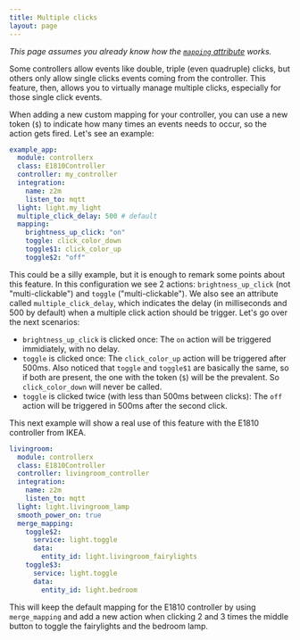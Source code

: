 ```yaml
---
title: Multiple clicks
layout: page
---
```


_This page assumes you already know how the [`mapping` attribute](custom-controllers) works._

Some controllers allow events like double, triple (even quadruple) clicks, but others only allow single clicks events coming from the controller. This feature, then, allows you to virtually manage multiple clicks, especially for those single click events.

When adding a new custom mapping for your controller, you can use a new token (`$`) to indicate how many times an events needs to occur, so the action gets fired. Let's see an example:

```yaml
example_app:
  module: controllerx
  class: E1810Controller
  controller: my_controller
  integration:
    name: z2m
    listen_to: mqtt
  light: light.my_light
  multiple_click_delay: 500 # default
  mapping:
    brightness_up_click: "on"
    toggle: click_color_down
    toggle$1: click_color_up
    toggle$2: "off"
```

This could be a silly example, but it is enough to remark some points about this feature. In this configuration we see 2 actions: `brightness_up_click` (not "multi-clickable") and `toggle` ("multi-clickable"). We also see an attribute called `multiple_click_delay`, which indicates the delay (in milliseconds and 500 by default) when a multiple click action should be trigger. Let's go over the next scenarios:

- `brightness_up_click` is clicked once: The `on` action will be triggered immidiately, with no delay.
- `toggle` is clicked once: The `click_color_up` action will be triggered after 500ms. Also noticed that `toggle` and `toggle$1` are basically the same, so if both are present, the one with the token (`$`) will be the prevalent. So `click_color_down` will never be called.
- `toggle` is clicked twice (with less than 500ms between clicks): The `off` action will be triggered in 500ms after the second click.

This next example will show a real use of this feature with the E1810 controller from IKEA.

```yaml
livingroom:
  module: controllerx
  class: E1810Controller
  controller: livingroom_controller
  integration:
    name: z2m
    listen_to: mqtt
  light: light.livingroom_lamp
  smooth_power_on: true
  merge_mapping:
    toggle$2:
      service: light.toggle
      data:
        entity_id: light.livingroom_fairylights
    toggle$3:
      service: light.toggle
      data:
        entity_id: light.bedroom
```

This will keep the default mapping for the E1810 controller by using `merge_mapping` and add a new action when clicking 2 and 3 times the middle button to toggle the fairylights and the bedroom lamp.
